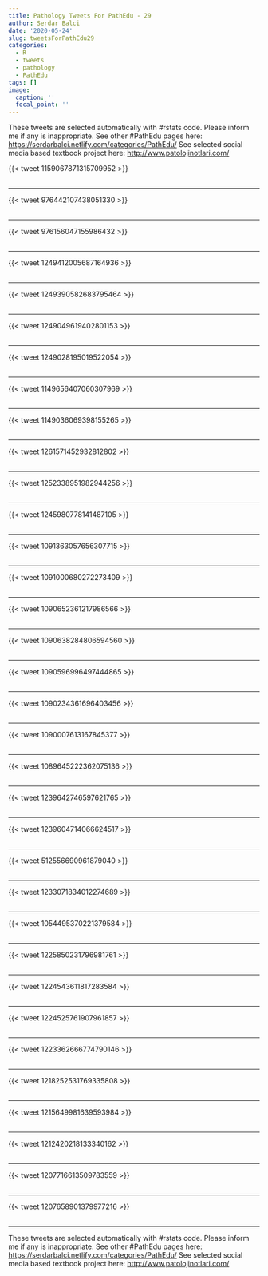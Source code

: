 ```yaml
---
title: Pathology Tweets For PathEdu - 29
author: Serdar Balci
date: '2020-05-24'
slug: tweetsForPathEdu29
categories:
  - R
  - tweets
  - pathology
  - PathEdu
tags: []
image:
  caption: ''
  focal_point: ''
---
```



These tweets are selected automatically with #rstats code. Please inform me if any is inappropriate.
See other #PathEdu pages here: https://serdarbalci.netlify.com/categories/PathEdu/ 
See selected social media based textbook project here: http://www.patolojinotlari.com/

{{< tweet 1159067871315709952 >}}
<br>
<br>
<hr>
{{< tweet 976442107438051330 >}}
<br>
<br>
<hr>
{{< tweet 976156047155986432 >}}
<br>
<br>
<hr>
{{< tweet 1249412005687164936 >}}
<br>
<br>
<hr>
{{< tweet 1249390582683795464 >}}
<br>
<br>
<hr>
{{< tweet 1249049619402801153 >}}
<br>
<br>
<hr>
{{< tweet 1249028195019522054 >}}
<br>
<br>
<hr>
{{< tweet 1149656407060307969 >}}
<br>
<br>
<hr>
{{< tweet 1149036069398155265 >}}
<br>
<br>
<hr>
{{< tweet 1261571452932812802 >}}
<br>
<br>
<hr>
{{< tweet 1252338951982944256 >}}
<br>
<br>
<hr>
{{< tweet 1245980778141487105 >}}
<br>
<br>
<hr>
{{< tweet 1091363057656307715 >}}
<br>
<br>
<hr>
{{< tweet 1091000680272273409 >}}
<br>
<br>
<hr>
{{< tweet 1090652361217986566 >}}
<br>
<br>
<hr>
{{< tweet 1090638284806594560 >}}
<br>
<br>
<hr>
{{< tweet 1090596996497444865 >}}
<br>
<br>
<hr>
{{< tweet 1090234361696403456 >}}
<br>
<br>
<hr>
{{< tweet 1090007613167845377 >}}
<br>
<br>
<hr>
{{< tweet 1089645222362075136 >}}
<br>
<br>
<hr>
{{< tweet 1239642746597621765 >}}
<br>
<br>
<hr>
{{< tweet 1239604714066624517 >}}
<br>
<br>
<hr>
{{< tweet 512556690961879040 >}}
<br>
<br>
<hr>
{{< tweet 1233071834012274689 >}}
<br>
<br>
<hr>
{{< tweet 1054495370221379584 >}}
<br>
<br>
<hr>
{{< tweet 1225850231796981761 >}}
<br>
<br>
<hr>
{{< tweet 1224543611817283584 >}}
<br>
<br>
<hr>
{{< tweet 1224525761907961857 >}}
<br>
<br>
<hr>
{{< tweet 1223362666774790146 >}}
<br>
<br>
<hr>
{{< tweet 1218252531769335808 >}}
<br>
<br>
<hr>
{{< tweet 1215649981639593984 >}}
<br>
<br>
<hr>
{{< tweet 1212420218133340162 >}}
<br>
<br>
<hr>
{{< tweet 1207716613509783559 >}}
<br>
<br>
<hr>
{{< tweet 1207658901379977216 >}}
<br>
<br>
<hr>


These tweets are selected automatically with #rstats code. Please inform me if any is inappropriate.
See other #PathEdu pages here: https://serdarbalci.netlify.com/categories/PathEdu/ 
See selected social media based textbook project here: http://www.patolojinotlari.com/
